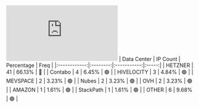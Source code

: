 ![Diagramm](https://github.com/obajay/StateSync-snapshots/blob/main/Projects/Uptick/1/README.md)
| Data Center | IP Count | Percentage | Freq |
|:------------:|:--------:|:-----------:|:-----:|
| HETZNER | 41 | 66.13% | 🔴 |
| Contabo | 4 | 6.45% | 🟢 |
| HIVELOCITY | 3 | 4.84% | 🟢 |
| MEVSPACE | 2 | 3.23% | 🟢 |
| Nubes | 2 | 3.23% | 🟢 |
| OVH | 2 | 3.23% | 🟢 |
| AMAZON | 1 | 1.61% | 🟢 |
| StackPath | 1 | 1.61% | 🟢 |
| OTHER | 6 | 9.68% | 🟢 |
